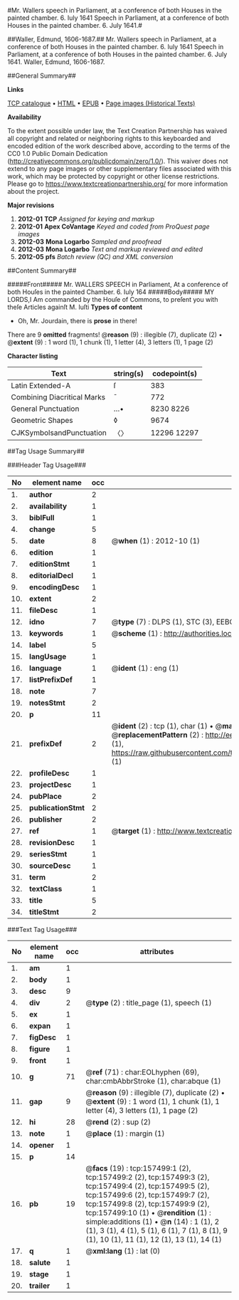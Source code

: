 #Mr. Wallers speech in Parliament, at a conference of both Houses in the painted chamber. 6. Iuly 1641 Speech in Parliament, at a conference of both Houses in the painted chamber. 6. July 1641.#

##Waller, Edmund, 1606-1687.##
Mr. Wallers speech in Parliament, at a conference of both Houses in the painted chamber. 6. Iuly 1641
Speech in Parliament, at a conference of both Houses in the painted chamber. 6. July 1641.
Waller, Edmund, 1606-1687.

##General Summary##

**Links**

[TCP catalogue](http://www.ota.ox.ac.uk/tcp/)  • 
[HTML](http://tei.it.ox.ac.uk/tcp/Texts-HTML/free/A97/A97030.html)  • 
[EPUB](http://tei.it.ox.ac.uk/tcp/Texts-EPUB/free/A97/A97030.epub) • 
[Page images (Historical Texts)](https://historicaltexts.jisc.ac.uk/eebo-99873599e)

**Availability**

To the extent possible under law, the Text Creation Partnership has waived all copyright and related or neighboring rights to this keyboarded and encoded edition of the work described above, according to the terms of the CC0 1.0 Public Domain Dedication (http://creativecommons.org/publicdomain/zero/1.0/). This waiver does not extend to any page images or other supplementary files associated with this work, which may be protected by copyright or other license restrictions. Please go to https://www.textcreationpartnership.org/ for more information about the project.

**Major revisions**

1. __2012-01__ __TCP__ *Assigned for keying and markup*
1. __2012-01__ __Apex CoVantage__ *Keyed and coded from ProQuest page images*
1. __2012-03__ __Mona Logarbo__ *Sampled and proofread*
1. __2012-03__ __Mona Logarbo__ *Text and markup reviewed and edited*
1. __2012-05__ __pfs__ *Batch review (QC) and XML conversion*

##Content Summary##

#####Front#####
Mr. WALLERS SPEECH in Parliament, At a conference of both Houſes in the painted Chamber. 6. Iuly 164
#####Body#####
MY LORDS,I Am commanded by the Houſe of Commons, to preſent you with theſe Articles againſt M. Iuſti
**Types of content**

  * Oh, Mr. Jourdain, there is **prose** in there!

There are 9 **omitted** fragments! 
 @__reason__ (9) : illegible (7), duplicate (2)  •  @__extent__ (9) : 1 word (1), 1 chunk (1), 1 letter (4), 3 letters (1), 1 page (2)

**Character listing**


|Text|string(s)|codepoint(s)|
|---|---|---|
|Latin Extended-A|ſ|383|
|Combining             Diacritical Marks|̄|772|
|General Punctuation|…•|8230 8226|
|Geometric Shapes|◊|9674|
|CJKSymbolsandPunctuation|〈〉|12296 12297|

##Tag Usage Summary##

###Header Tag Usage###

|No|element name|occ|attributes|
|---|---|---|---|
|1.|__author__|2||
|2.|__availability__|1||
|3.|__biblFull__|1||
|4.|__change__|5||
|5.|__date__|8| @__when__ (1) : 2012-10 (1)|
|6.|__edition__|1||
|7.|__editionStmt__|1||
|8.|__editorialDecl__|1||
|9.|__encodingDesc__|1||
|10.|__extent__|2||
|11.|__fileDesc__|1||
|12.|__idno__|7| @__type__ (7) : DLPS (1), STC (3), EEBO-CITATION (1), PROQUEST (1), VID (1)|
|13.|__keywords__|1| @__scheme__ (1) : http://authorities.loc.gov/ (1)|
|14.|__label__|5||
|15.|__langUsage__|1||
|16.|__language__|1| @__ident__ (1) : eng (1)|
|17.|__listPrefixDef__|1||
|18.|__note__|7||
|19.|__notesStmt__|2||
|20.|__p__|11||
|21.|__prefixDef__|2| @__ident__ (2) : tcp (1), char (1)  •  @__matchPattern__ (2) : ([0-9\-]+):([0-9IVX]+) (1), (.+) (1)  •  @__replacementPattern__ (2) : http://eebo.chadwyck.com/downloadtiff?vid=$1&page=$2 (1), https://raw.githubusercontent.com/textcreationpartnership/Texts/master/tcpchars.xml#$1 (1)|
|22.|__profileDesc__|1||
|23.|__projectDesc__|1||
|24.|__pubPlace__|2||
|25.|__publicationStmt__|2||
|26.|__publisher__|2||
|27.|__ref__|1| @__target__ (1) : http://www.textcreationpartnership.org/docs/. (1)|
|28.|__revisionDesc__|1||
|29.|__seriesStmt__|1||
|30.|__sourceDesc__|1||
|31.|__term__|2||
|32.|__textClass__|1||
|33.|__title__|5||
|34.|__titleStmt__|2||


###Text Tag Usage###

|No|element name|occ|attributes|
|---|---|---|---|
|1.|__am__|1||
|2.|__body__|1||
|3.|__desc__|9||
|4.|__div__|2| @__type__ (2) : title_page (1), speech (1)|
|5.|__ex__|1||
|6.|__expan__|1||
|7.|__figDesc__|1||
|8.|__figure__|1||
|9.|__front__|1||
|10.|__g__|71| @__ref__ (71) : char:EOLhyphen (69), char:cmbAbbrStroke (1), char:abque (1)|
|11.|__gap__|9| @__reason__ (9) : illegible (7), duplicate (2)  •  @__extent__ (9) : 1 word (1), 1 chunk (1), 1 letter (4), 3 letters (1), 1 page (2)|
|12.|__hi__|28| @__rend__ (2) : sup (2)|
|13.|__note__|1| @__place__ (1) : margin (1)|
|14.|__opener__|1||
|15.|__p__|14||
|16.|__pb__|19| @__facs__ (19) : tcp:157499:1 (2), tcp:157499:2 (2), tcp:157499:3 (2), tcp:157499:4 (2), tcp:157499:5 (2), tcp:157499:6 (2), tcp:157499:7 (2), tcp:157499:8 (2), tcp:157499:9 (2), tcp:157499:10 (1)  •  @__rendition__ (1) : simple:additions (1)  •  @__n__ (14) : 1 (1), 2 (1), 3 (1), 4 (1), 5 (1), 6 (1), 7 (1), 8 (1), 9 (1), 10 (1), 11 (1), 12 (1), 13 (1), 14 (1)|
|17.|__q__|1| @__xml:lang__ (1) : lat (0)|
|18.|__salute__|1||
|19.|__stage__|1||
|20.|__trailer__|1||

